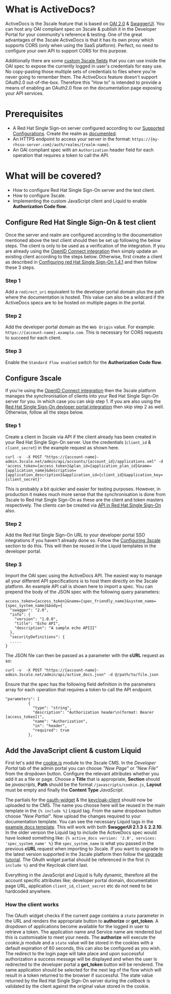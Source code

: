 What is ActiveDocs?
===================

ActiveDocs is the 3scale feature that is based on [OAI 2.0](https://github.com/OAI/OpenAPI-Specification/blob/master/versions/2.0.md) & [SwaggerUI](https://github.com/swagger-api/swagger-ui). You can host any OAI compliant spec on 3scale & publish it in the Developer Portal for your community's reference & testing. One of the great advantages of the 3scale ActiveDocs is that it has its own proxy which supports CORS (only when using the SaaS platform). Perfect, no need to configure your own API to support CORS for this purpose.

Additionally there are some [custom 3scale fields](https://access.redhat.com/documentation/en-us/red_hat_3scale/2.saas/html/api_documentation/create-activedocs-spec#useful_tools) that you can use inside the OAI spec to expose the currently logged in user's credentials for easy use. No copy-pasting those multiple sets of credentials to files where you're never going to remember them. The ActiveDocs feature doesn't support OAuth2.0 out-of-the-box. Therefore this "How to" is intended to provide a means of enabling an OAuth2.0 flow on the documentation page exposing your API services.

Prerequisites
=============

*   A Red Hat Single Sign-on server configured according to our [Supported Configurations](https://access.redhat.com/articles/2798521#apicast-3x-support-4). Create the realm as [documented](https://access.redhat.com/documentation/en-us/red_hat_single_sign-on/7.1/html/server_administration_guide/admin_console).
*   An HTTPS endpoint to access your server in the format: `https://{my-rhsso-server.com}/auth/realms/{realm-name}`.
*   An OAI compliant spec with an `Authorization` header field for each operation that requires a token to call the API.

What will be covered?
=====================

*   How to configure Red Hat Single Sign-On server and the test client.
*   How to configure 3scale.
*   Implementing the custom JavaScript client and Liquid to enable **Authorization Code flow**.

Configure Red Hat Single Sign-On & test client
----------------------------------------------

Once the server and realm are configured according to the documentation mentioned above the test client should then be set up following the below steps. The client is only to be used as a verification of the integration. If you are already using the [OpenID Connect integration](https://access.redhat.com/documentation/en-us/red_hat_3scale/2.saas/html/api_authentication/rhsso) then simply update an existing client according to the steps below. Otherwise, first create a client as described in [Configuring red Hat Single Sign-On 1.4.1](https://access.redhat.com/documentation/en-us/red_hat_3scale/2.saas/html/developer_portal/authentication#rhsso) and then follow these 3 steps.

### Step 1

Add a `redirect_uri` equivalent to the developer portal domain plus the path where the documentation is hosted. This value can also be a wildcard if the ActiveDocs specs are to be hosted on multiple pages in the portal.

### Step 2

Add the developer portal domain as the `Web Origin` value. For example: `https://{account-name}.example.com`. This is necessary for CORS requests to succeed for each client.

### Step 3

Enable the `Standard Flow enabled` switch for the **Authorization Code flow**.

Configure 3scale
----------------

If you're using the [OpenID Connect integration](https://access.redhat.com/documentation/en-us/red_hat_3scale/2.saas/html/api_authentication/rhsso) then the 3scale platform manages the synchronisation of clients into your Red Hat Single Sign-On server for you. In which case you can skip step 1. If you are also using the [Red Hat Single Sign-On devloper portal integration](https://access.redhat.com/documentation/en-us/red_hat_3scale/2.saas/html/developer_portal/authentication#enabling_and_disabling_authentication_via_red_hat_single_sign_on_7_0) then skip step 2 as well. Otherwise, follow all the steps below.

### Step 1

Create a client in 3scale via API if the client already has been created in your Red Hat Single Sign-On server. Use the credentials (`client_id` & `client_secret`) in the example request as shown here.

    curl -v  -X POST "https://{account-name}-admin.3scale.net/admin/api/accounts/{account_id}/applications.xml" -d 'access_token={access_token}&plan_id={application_plan_id}&name={application_name}&description={application_description}&application_id={client_id}&application_key={client_secret}'
    
This is probably a bit quicker and easier for testing purposes. However, in production it makes much more sense that the synchronisation is done from 3scale to Red Hat Single Sign-On as these are the client and token masters respectively. The clients can be created via [API in Red Hat Single Sign-On](https://access.redhat.com/documentation/en-us/red_hat_single_sign-on/7.0/html/securing_applications_and_services_guide/client_registration#example_using_curl_2) also.

### Step 2

Add the Red Hat Single Sign-On URL to your developer portal SSO integrations if you haven't already done so. Follow the [Configuring 3scale](https://access.redhat.com/documentation/en-us/red_hat_3scale/2.saas/html/developer_portal/authentication#configuring_3scale) section to do this. This will then be reused in the Liquid templates in the developer portal.

### Step 3

Import the OAI spec using the ActiveDocs API. The easiest way to manage all your different API specifications is to host them directly on the 3scale platform. An example API call is shown here to import a spec. You can prepend the body of the JSON spec with the following query parameters:

    access_token={access_token}&name={spec_friendly_name}&system_name={spec_system_name}&body={
      "swagger": "2.0",
      "info": {
        "version": "1.0.0",
        "title": "Echo API",
        "description": "A sample echo APIII"
      },
      "securityDefinitions": {
      .....
    }

The JSON file can then be passed as a parameter with the **cURL** request as so:

    curl -v  -X POST "https://{account-name}-admin.3scale.net/admin/api/active_docs.json" -d @/path/to/file.json
    
Ensure that the spec has the following field definition in the parameters array for each operation that requires a token to call the API endpoint.

    "parameters": [
              {
                "type": "string",
                "description": "Authorization header\n(format: Bearer [access_token])",
                "name": "Authorization",
                "in": "header",
                "required": true
              },
    
Add the JavaScript client & custom Liquid
-----------------------------------------

First let's add the [cookie.js](https://github.com/kevprice83/activedocs-keycloak-client/blob/master/cookie.js) module to the 3scale CMS. In the _Developer Portal_ tab of the admin portal you can choose _"New Page"_ or _"New File"_ from the dropdown button. Configure the relevant attributes whether you add it as a file or page. Choose a **Title** that is appropriate, **Section** should be _javascripts_, **Path** should be the format `/javascripts/cookie.js`, **Layout** must be empty and finally the **Content Type** _JavaScript_.

The partials for the [oauth-widget](https://github.com/kevprice83/activedocs-keycloak-client/blob/master/widget.js) & the [keycloak-client](https://github.com/kevprice83/activedocs-keycloak-client/blob/master/auth.js) should now be uploaded to the CMS. The name you choose here will be reused in the main template in the `{% include %}` Liquid tag. From the same dropdown button choose _"New Partial"_. Now upload the changes required to your documentation template. You can see the necessary Liquid tags in the [example docs template](https://github.com/kevprice83/activedocs-keycloak-client/blob/master/docs.html.liquid). This will work with both **SwaggerUI 2.1.3** & **2.2.10**. In the older version the Liquid tag to include the ActiveDocs spec would have looked something like: `{% active_docs version: '2.0', services: 'spec_system_name' %}` the `spec_system_name` is what you passed in the previous **cURL** request when importing to 3scale. If you want to upgrade to the latest version supported in the 3scale platform then follow the [upgrade tutorial](https://access.redhat.com/documentation/en-us/red_hat_3scale/2.saas/html/api_documentation/activedocs-upgrade-22). The OAuth widget partial should be referenced in the first `{% include %}` and the Keycloak client last.

Everything in the JavaScript and Liquid is fully dynamic, therefore all the account specific attributes like; developer portal domain, documentation page URL, application `client_id`, `client_secret` etc do not need to be hardcoded anywhere.

### How the client works

The OAuth widget checks if the current page contains a `state` parameter in the URL and renders the appropriate button to **authorize** or **get_token**. A dropdown of applications become available for the logged in user to retrieve a token. The application name and Service name are rendered but this is customisable to meet your needs. The **authorize** will execute the _cookie.js_ module and a `state` value will be stored in the cookies with a default expiration of 60 seconds, this can also be configured as you wish. The redirect to the login page will take place and upon successful authorization a success message will be displayed and when the user is redirected to the developer portal a **get_token** button will be rendered. The same application should be selected for the next leg of the flow which will result in a token returned to the browser if successful. The state value returned by the Red Hat Single Sign-On server during the _callback_ is validated by the client against the original value stored in the cookie.